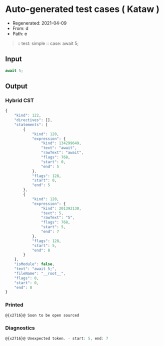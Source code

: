 # Auto-generated test cases ( Kataw )
- Regenerated: 2021-04-09
- From: d
- Path: e
> :: test: simple
> :: case: await 5;
## Input

`````js
await 5;
`````

## Output

### Hybrid CST

```javascript
{
    "kind": 122,
    "directives": [],
    "statements": [
        {
            "kind": 120,
            "expression": {
                "kind": 134299649,
                "text": "await",
                "rawText": "await",
                "flags": 768,
                "start": 0,
                "end": 5
            },
            "flags": 128,
            "start": 0,
            "end": 5
        },
        {
            "kind": 120,
            "expression": {
                "kind": 201392130,
                "text": 5,
                "rawText": "5",
                "flags": 768,
                "start": 5,
                "end": 7
            },
            "flags": 128,
            "start": 5,
            "end": 8
        }
    ],
    "isModule": false,
    "text": "await 5;",
    "fileName": "__root__",
    "flags": 0,
    "start": 0,
    "end": 8
}
```

### Printed

```javascript
@{x2716}@ Soon to be open sourced
```

### Diagnostics

```javascript
@{x2716}@ Unexpected token. - start: 5, end: 7

```

